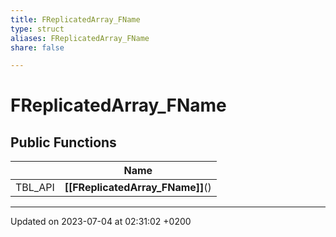 ```yaml
---
title: FReplicatedArray_FName
type: struct
aliases: FReplicatedArray_FName
share: false

---
```


# FReplicatedArray_FName





## Public Functions

|                | Name           |
| -------------- | -------------- |
| TBL_API | **[[FReplicatedArray_FName]]**() |

-------------------------------

Updated on 2023-07-04 at 02:31:02 +0200